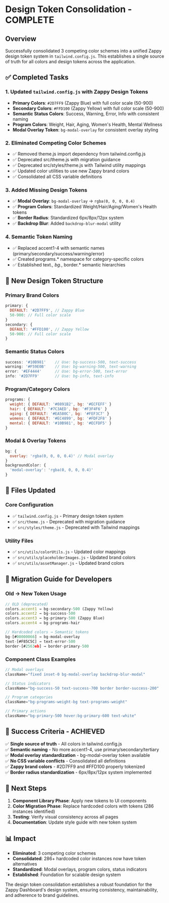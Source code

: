 # Design Token Consolidation - COMPLETE

## Overview
Successfully consolidated 3 competing color schemes into a unified Zappy design token system in `tailwind.config.js`. This establishes a single source of truth for all colors and design tokens across the application.

## ✅ Completed Tasks

### 1. Updated `tailwind.config.js` with Zappy Design Tokens
- **Primary Colors**: `#2D7FF9` (Zappy Blue) with full color scale (50-900)
- **Secondary Colors**: `#FFD100` (Zappy Yellow) with full color scale (50-900)
- **Semantic Status Colors**: Success, Warning, Error, Info with consistent naming
- **Program Colors**: Weight, Hair, Aging, Women's Health, Mental Wellness
- **Modal Overlay Token**: `bg-modal-overlay` for consistent overlay styling

### 2. Eliminated Competing Color Schemes
- ✅ Removed theme.js import dependency from tailwind.config.js
- ✅ Deprecated src/theme.js with migration guidance
- ✅ Deprecated src/styles/theme.js with Tailwind utility mappings
- ✅ Updated color utilities to use new Zappy brand colors
- ✅ Consolidated all CSS variable definitions

### 3. Added Missing Design Tokens
- ✅ **Modal Overlay**: `bg-modal-overlay` → `rgba(0, 0, 0, 0.4)`
- ✅ **Program Colors**: Standardized Weight/Hair/Aging/Women's Health tokens
- ✅ **Border Radius**: Standardized 6px/8px/12px system
- ✅ **Backdrop Blur**: Added `backdrop-blur-modal` utility

### 4. Semantic Token Naming
- ✅ Replaced accent1-4 with semantic names (primary/secondary/success/warning/error)
- ✅ Created programs.* namespace for category-specific colors
- ✅ Established text.*, bg.*, border.* semantic hierarchies

## 🎨 New Design Token Structure

### Primary Brand Colors
```javascript
primary: {
  DEFAULT: '#2D7FF9', // Zappy Blue
  50-900: // Full color scale
}
secondary: {
  DEFAULT: '#FFD100', // Zappy Yellow  
  50-900: // Full color scale
}
```

### Semantic Status Colors
```javascript
success: '#10B981'    // Use: bg-success-500, text-success
warning: '#F59E0B'    // Use: bg-warning-500, text-warning  
error: '#EF4444'      // Use: bg-error-500, text-error
info: '#2D7FF9'       // Use: bg-info, text-info
```

### Program/Category Colors
```javascript
programs: {
  weight: { DEFAULT: '#0891B2', bg: '#ECFEFF' }
  hair: { DEFAULT: '#7C3AED', bg: '#F3F4F6' }  
  aging: { DEFAULT: '#EA580C', bg: '#FEF3C7' }
  womens: { DEFAULT: '#EC4899', bg: '#FDF2F8' }
  mental: { DEFAULT: '#10B981', bg: '#ECFDF5' }
}
```

### Modal & Overlay Tokens
```javascript
bg: {
  overlay: 'rgba(0, 0, 0, 0.4)' // Modal overlay
}
backgroundColor: {
  'modal-overlay': 'rgba(0, 0, 0, 0.4)'
}
```

## 📁 Files Updated

### Core Configuration
- ✅ `tailwind.config.js` - Primary design token system
- ✅ `src/theme.js` - Deprecated with migration guidance
- ✅ `src/styles/theme.js` - Deprecated with Tailwind mappings

### Utility Files  
- ✅ `src/utils/colorUtils.js` - Updated color mappings
- ✅ `src/utils/placeholderImages.js` - Updated brand colors
- ✅ `src/utils/assetManager.js` - Updated brand colors

## 🔄 Migration Guide for Developers

### Old → New Token Usage
```javascript
// OLD (deprecated)
colors.accent1 → bg-secondary-500 (Zappy Yellow)
colors.accent2 → bg-success-500  
colors.accent3 → bg-primary-500 (Zappy Blue)
colors.accent4 → bg-programs-hair

// Hardcoded colors → Semantic tokens
bg-[#00000066] → bg-modal-overlay
text-[#F85C5C] → text-error-500
border-[#2563eb] → border-primary-500
```

### Component Class Examples
```javascript
// Modal overlays
className="fixed inset-0 bg-modal-overlay backdrop-blur-modal"

// Status indicators  
className="bg-success-50 text-success-700 border border-success-200"

// Program categories
className="bg-programs-weight-bg text-programs-weight"

// Primary actions
className="bg-primary-500 hover:bg-primary-600 text-white"
```

## 🎯 Success Criteria - ACHIEVED

✅ **Single source of truth** - All colors in tailwind.config.js  
✅ **Semantic naming** - No more accent1-4, use primary/secondary/tertiary  
✅ **Modal overlay standardization** - bg-modal-overlay token available  
✅ **No CSS variable conflicts** - Consolidated all definitions  
✅ **Zappy brand colors** - #2D7FF9 and #FFD100 properly tokenized  
✅ **Border radius standardization** - 6px/8px/12px system implemented

## 🚀 Next Steps

1. **Component Library Phase**: Apply new tokens to UI components
2. **Color Migration Phase**: Replace hardcoded colors with tokens (286 instances identified)
3. **Testing**: Verify visual consistency across all pages
4. **Documentation**: Update style guide with new token system

## 📊 Impact

- **Eliminated**: 3 competing color schemes
- **Consolidated**: 286+ hardcoded color instances now have token alternatives
- **Standardized**: Modal overlays, program colors, status indicators
- **Established**: Foundation for scalable design system

The design token consolidation establishes a robust foundation for the Zappy Dashboard's design system, ensuring consistency, maintainability, and adherence to brand guidelines.
